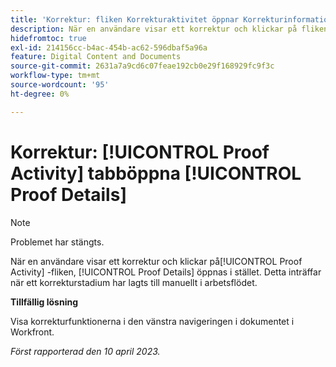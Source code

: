```yaml
---
title: 'Korrektur: fliken Korrekturaktivitet öppnar Korrekturinformation'
description: När en användare visar ett korrektur och klickar på fliken Korrekturaktivitet öppnas i stället fliken Korrekturinformation. Detta inträffar när ett korrekturstadium har lagts till manuellt i arbetsflödet.
hidefromtoc: true
exl-id: 214156cc-b4ac-454b-ac62-596dbaf5a96a
feature: Digital Content and Documents
source-git-commit: 2631a7a9cd6c07feae192cb0e29f168929fc9f3c
workflow-type: tm+mt
source-wordcount: '95'
ht-degree: 0%

---
```


# Korrektur: [!UICONTROL Proof Activity] tabböppna [!UICONTROL Proof Details]

<!--This article is on WF and WFP TOCs-->

<!--Valid issue, live for workaround-->

>[!NOTE]
>
>Problemet har stängts.

När en användare visar ett korrektur och klickar på[!UICONTROL Proof Activity] -fliken, [!UICONTROL Proof Details] öppnas i stället. Detta inträffar när ett korrekturstadium har lagts till manuellt i arbetsflödet.

**Tillfällig lösning**

Visa korrekturfunktionerna i den vänstra navigeringen i dokumentet i Workfront.

_Först rapporterad den 10 april 2023._
